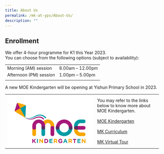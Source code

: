 ```yaml
---
title: About Us
permalink: /mk-at-yps/About-Us/
description: ""
---
```

## Enrollment
We offer 4-hour programme for K1 this Year 2023.
<br>You can choose from the following options (subject to availability):

| | |
| -------- | -------- |
|Morning (AM) session|8.00am – 12.00pm|
|Afternoon (PM) session|1.00pm – 5.00pm|
| | |






A new MOE Kindergarten will be opening at Yishun Primary School in 2023.

|   |   |
|:---:|----|
|<a href="https://www.moe.gov.sg/preschool/moe-kindergarten" target = "_blank"> <img src="/images/MOE%20Kindergarten%20Logo.jpg"></a> | You may refer to the links below to know more about MOE Kindergarten.<br><br> [MOE Kindergarten](https://www.moe.gov.sg/preschool/moe-kindergarten)<br><br>[MK Curriculum](https://www.moe.gov.sg/preschool/moe-kindergarten/curriculum)<br><br>[MK Virtual Tour](https://www.moe.gov.sg/preschool/moe-kindergarten/mk-virtual-tour) |